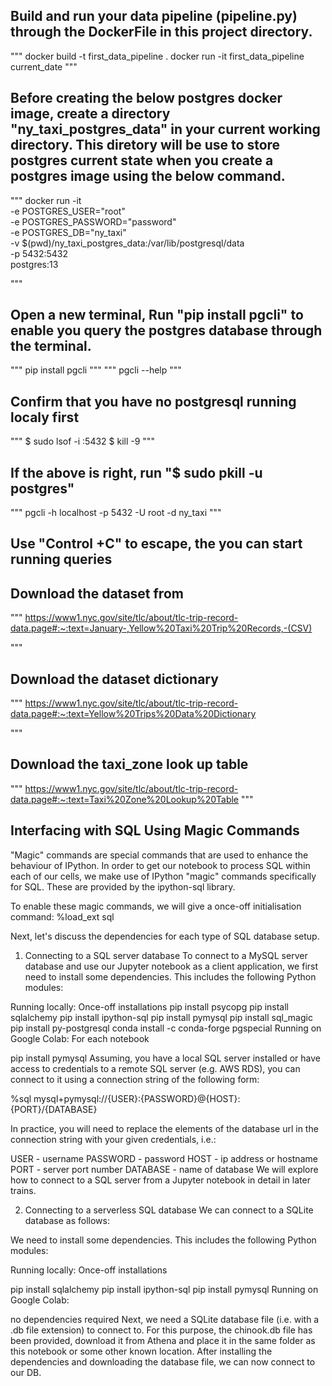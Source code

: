## Build and run your data pipeline (pipeline.py) through the DockerFile in this project directory.

"""
docker build -t first_data_pipeline .
docker run -it first_data_pipeline current_date
"""

## Before creating the below postgres docker image, create a directory "ny_taxi_postgres_data" in your current working directory. This diretory will be use to store postgres current state when you create a postgres image using the below command.

"""
docker run -it \
 -e POSTGRES_USER="root" \
 -e POSTGRES_PASSWORD="password" \
 -e POSTGRES_DB="ny_taxi" \
 -v $(pwd)/ny_taxi_postgres_data:/var/lib/postgresql/data \
 -p 5432:5432 \
 postgres:13

"""

## Open a new terminal, Run "pip install pgcli" to enable you query the postgres database through the terminal.

"""
pip install pgcli
"""
"""
pgcli --help
"""

## Confirm that you have no postgresql running localy first

"""
$ sudo lsof -i :5432
$ kill -9 <PID>
"""

## If the above is right, run "$ sudo pkill -u postgres"

"""
pgcli -h localhost -p 5432 -U root -d ny_taxi
"""

## Use "Control +C" to escape, the you can start running queries

## Download the dataset from

"""
https://www1.nyc.gov/site/tlc/about/tlc-trip-record-data.page#:~:text=January-,Yellow%20Taxi%20Trip%20Records,-(CSV)

"""

## Download the dataset dictionary

"""
https://www1.nyc.gov/site/tlc/about/tlc-trip-record-data.page#:~:text=Yellow%20Trips%20Data%20Dictionary

"""

## Download the taxi_zone look up table

"""
https://www1.nyc.gov/site/tlc/about/tlc-trip-record-data.page#:~:text=Taxi%20Zone%20Lookup%20Table
"""

## Interfacing with SQL Using Magic Commands

"Magic" commands are special commands that are used to enhance the behaviour of IPython. In order to get our notebook to process SQL within each of our cells, we make use of IPython "magic" commands specifically for SQL. These are provided by the ipython-sql library.

To enable these magic commands, we will give a once-off initialisation command: %load_ext sql

Next, let's discuss the dependencies for each type of SQL database setup.

1. Connecting to a SQL server database
   To connect to a MySQL server database and use our Jupyter notebook as a client application, we first need to install some dependencies. This includes the following Python modules:

Running locally: Once-off installations
pip install psycopg
pip install sqlalchemy
pip install ipython-sql
pip install pymysql
pip install sql_magic
pip install py-postgresql
conda install -c conda-forge pgspecial
Running on Google Colab: For each notebook

pip install pymysql
Assuming, you have a local SQL server installed or have access to credentials to a remote SQL server (e.g. AWS RDS), you can connect to it using a connection string of the following form:

%sql mysql+pymysql://{USER}:{PASSWORD}@{HOST}:{PORT}/{DATABASE}

In practice, you will need to replace the elements of the database url in the connection string with your given credentials, i.e.:

USER - username
PASSWORD - password
HOST - ip address or hostname
PORT - server port number
DATABASE - name of database
We will explore how to connect to a SQL server from a Jupyter notebook in detail in later trains.

2. Connecting to a serverless SQL database
   We can connect to a SQLite database as follows:

We need to install some dependencies. This includes the following Python modules:

Running locally: Once-off installations

pip install sqlalchemy
pip install ipython-sql
pip install pymysql
Running on Google Colab:

no dependencies required
Next, we need a SQLite database file (i.e. with a .db file extension) to connect to. For this purpose, the chinook.db file has been provided, download it from Athena and place it in the same folder as this notebook or some other known location.
After installing the dependencies and downloading the database file, we can now connect to our DB.
